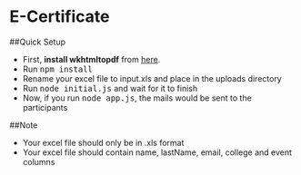 # E-Certificate
##Quick Setup
<ul>
	<li>First, <b>install wkhtmltopdf</b> from <a href="http://wkhtmltopdf.org/downloads.html">here</a>.</li>
	<li>Run <kbd>npm install</kbd></li>
	<li>Rename your excel file to input.xls and place in the uploads directory</li>
	<li>Run <kbd>node initial.js</kbd> and wait for it to finish</li>
	<li>Now, if you run <kbd>node app.js</kbd>, the mails would be sent to the participants</li>
</ul>

##Note
<ul>
	<li>Your excel file should only be in .xls format</li>
	<li>Your excel file should contain name, lastName, email, college and event columns</li>
</ul>
